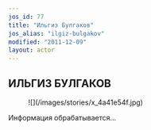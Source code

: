 ```yaml
---
jos_id: 77
title: "Ильгиз Булгаков"
jos_alias: "ilgiz-bulgakov"
modified: "2011-12-09"
layout: actor
---
```


## ИЛЬГИЗ БУЛГАКОВ

<figure>
![](/images/stories/x_4a41e54f.jpg)
</figure>

Информация обрабатывается…

